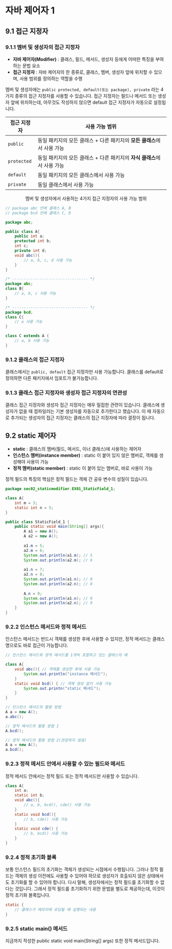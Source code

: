 # 자바 제어자 1



## 9.1 접근 지정자



### 9.1.1 멤버 및 생성자의 접근 지정자

- **자바 제어자(Modifier)** : 클래스, 필드, 메서드, 생성자 등에게 어떠한 특징을 부여하는 문법 요소
- **접근 지정자** : 자바 제어자의 한 종류로, 클래스, 멤버, 생성자 앞에 위치할 수 있으며, 사용 범위를 정의하는 역할을 수행

멤버 및 생성자에는 `public protected, default(또는 package), private` 라는 4가지 종류의 접근 지정자를 사용할 수 있습니다. 접근 지정자는 필드나 메서드 또는 생성자 앞에 위치하는데, 아무것도 작성하지 않으면 default 접근 지정자가 자동으로 설정됩니다.



| 접근 지정자 | 사용 가능 범위                                               |
| ----------- | ------------------------------------------------------------ |
| `public`    | 동일 패키지의 모든 클래스 + 다른 패키지의 **모든 클래스**에서 사용 가능 |
| `protected` | 동일 패키지의 모든 클래스 + 다른 패키지의 **자식 클래스**에서 사용 가능 |
| `default`   | 동일 패키지의 모든 클래스에서 사용 가능                      |
| `private`   | 동일 클래스에서 사용 가능                                    |

<center> 
    멤버 및 생성자에서 사용하는 4가지 접근 지정자의 사용 가능 범위
</center>



```java
// package abc 안에 클래스 A, B
// package bcd 안에 클래스 C, D

package abc;

public class A{
    public int a;
    protected int b;
    int c;
    private int d;
    void abc(){
        // a, b, c, d 사용 가능
    }
}

/* --------------------------------- */
package abc;
class B{
    // a, b, c 사용 가능
}

/* --------------------------------- */
package bcd;
class C{
    // a 사용 가능
}

class C extends A {
    // a, b 사용 가능
}
```



### 9.1.2 클래스의 접근 지정자

클래스에서는 `public, default` 접근 지정자만 사용 가능합니다. 클래스를 default로 정의하면 다른 패키지에서 임포트가 불가능합니다.



### 9.1.3 클래스 접근 지정자와 생성자 접근 지정자의 연관성

클래스 접근 지정자와 생성자 접근 지정자는 매우 밀접한 관련이 있습니다. 클래스에 생성자가 없을 때 컴파일러는 기본 생성자를 자동으로 추가한다고 했습니다. 이 때 자동으로 추가되는 생성자의 접근 지정자는 클래스의 접근 지정자에 따라 결정이 됩니다. 



## 9.2 static 제어자

- **static** : 클래스의 멤버(필드, 메서드, 이너 클래스)에 사용하는 제어자
- **인스턴스 멤버(instance member)** : static 이 붙어 있지 않은 멤버로, 객체를 생성해야 사용이 가능
- **정적 멤버(static member)** : static 이 붙어 있는 멤버로, 바로 사용이 가능

정적 필드의 특징의 핵심은 정적 필드는 객체 간 공유 변수의 성질이 있습니다.

```java
package sec02_staticmodifier.EX01_StaticField_1;

class A{
    int m = 3;
    static int n = 5;
}

public class StaticField_1 {
    public static void main(String[] args){
        A a1 = new A();
        A a2 = new A();
        
        a1.m = 5;
        a2.m = 6;
        System.out.println(a1.m); // 5
        System.out.println(a2.m); // 6
        
        a1.n = 7;
        a2.n = 8;
        System.out.println(a1.n); // 8
        System.out.println(a2.n); // 8
        
        A.n = 9;
        System.out.println(a1.n); // 9
        System.out.println(a2.n); // 9
    }
}
```



### 9.2.2 인스턴스 메서드와 정적 메서드

인스턴스 메서드는 반드시 객체를 생성한 후에 사용할 수 있지만, 정적 메서드는 클래스명으로도 바로 접근이 가능합니다.

```java
// 인스턴스 메서드와 정적 메서드를 1개씩 포함하고 있는 클래스의 예

class A{
    void abc(){ // 객체를 생성한 후에 사용 가능
        System.out.println("instance 메서드");
    }
    static void bcd() { // 객체 생성 없이 사용 가능
        System.out.printn("static 메서드");
    }
}

// 인스턴스 메서드의 활용 방법
A a = new A();
a.abc();

// 정적 메서드의 활용 방법 1
A.bcd();

// 정적 메서드의 활용 방법 2(권장하지 않음)
A a = new A();
a.bcd();
```



### 9.2.3 정적 메서드 안에서 사용할 수 있는 필드와 메서드

정적 메서드 안에서는 정적 필드 또는 정적 메서드만 사용할 수 있습니다.

```java
class A{
    int a;
    static int b;
    void abc(){
        // a, b, bcd(), cde() 사용 가능
    }
    static void bcd(){
        // b, cde() 사용 가능
    }
    static void cde() {
        // b, bcd() 사용 가능
    }
}
```



### 9.2.4 정적 초기화 블록

보통 인스턴스 필드의 초기화는 객체가 생성되는 시점에서 수행됩니다. 그러나 정적 필드는 객체의 생성 이전에도 사용할 수 있어야 하므로 생성자가 호출되지 않은 상태에서도 초기화를 할 수 있어야 합니다. 다시 말해, 생성자에서는 정적 필드를 초기화할 수 없다는 것입니다. 그래서 정적 필드를 초기화하기 위한 문법을 별도로 제공하는데, 이것이 정적 초기화 블록입니다.

```java
static {
    // 클래스가 메모리에 로딩될 때 실행되는 내용
}
```



### 9.2.5 static main() 메서드

지금까지 작성한 public static void main(String[] args) 또한 정적 메서드입니다. 
